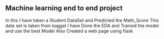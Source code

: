 ## Machine learning end to end project
In this I have taken a Student DataSet and Predicted the Math_Score
This data set is taken from kaggel
I have Done the EDA and Trained the model and use the best Model 
Also Created a web page using flask
